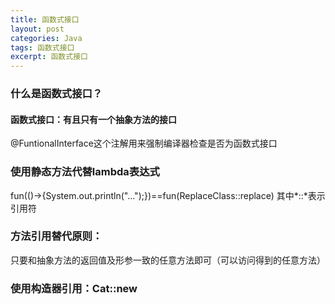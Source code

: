 ```yaml
---
title: 函数式接口
layout: post
categories: Java
tags: 函数式接口
excerpt: 函数式接口
---
```

### 什么是函数式接口？
#### 函数式接口：有且只有一个抽象方法的接口
@FuntionalInterface这个注解用来强制编译器检查是否为函数式接口
### 使用静态方法代替lambda表达式
fun(()->{System.out.println("...");})==fun(ReplaceClass::replace) 其中*::*表示引用符
### 方法引用替代原则：
只要和抽象方法的返回值及形参一致的任意方法即可（可以访问得到的任意方法）
### 使用构造器引用：Cat::new